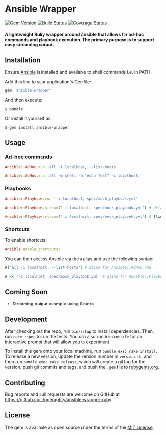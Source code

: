 # Ansible Wrapper

[![Gem Version](https://badge.fury.io/rb/ansible-wrapper.svg)](http://badge.fury.io/rb/ansible-wrapper)
[![Build Status](https://travis-ci.org/pgeraghty/ansible-wrapper-ruby.svg?branch=master)](https://travis-ci.org/pgeraghty/ansible-wrapper-ruby)
[![Coverage Status](https://coveralls.io/repos/pgeraghty/ansible-wrapper-ruby/badge.svg?branch=master&service=github)](https://coveralls.io/github/pgeraghty/ansible-wrapper-ruby?branch=master)

#### A lightweight Ruby wrapper around Ansible that allows for ad-hoc commands and playbook execution. The primary purpose is to support easy streaming output.

## Installation

Ensure [Ansible](http://docs.ansible.com/intro_getting_started.html) is installed and available to shell commands i.e. in PATH.

Add this line to your application's Gemfile:

```ruby
gem 'ansible-wrapper'
```

And then execute:

    $ bundle

Or install it yourself as:

    $ gem install ansible-wrapper

## Usage

### Ad-hoc commands

```ruby
Ansible::AdHoc.run 'all -i localhost, --list-hosts'
```

```ruby
Ansible::AdHoc.run 'all -m shell -a "echo Test" -i localhost,'
```

### Playbooks

```ruby
Ansible::Playbook.run '-i localhost, spec/mock_playbook.yml'
```

```ruby
Ansible::Playbook.stream('-i localhost, spec/mock_playbook.yml') # defaults to standard output
```

```ruby
Ansible::Playbook.stream('-i localhost, spec/mock_playbook.yml') { |line_of_output| puts line_of_output }
```

### Shortcuts

To enable shortcuts:

```ruby
Ansible.enable_shortcuts!
```

You can then access Ansible via the `A` alias and use the following syntax:

```ruby
A['all -i localhost, --list-hosts'] # alias for Ansible::AdHoc.run
```

```ruby
A << '-i localhost, spec/mock_playbook.yml' # alias for Ansible::Playbook.stream
```

## Coming Soon

* Streaming output example using Sinatra

## Development

After checking out the repo, run `bin/setup` to install dependencies. Then, run `rake rspec` to run the tests. You can also run `bin/console` for an interactive prompt that will allow you to experiment.

To install this gem onto your local machine, run `bundle exec rake install`. To release a new version, update the version number in `version.rb`, and then run `bundle exec rake release`, which will create a git tag for the version, push git commits and tags, and push the `.gem` file to [rubygems.org](https://rubygems.org).

## Contributing

Bug reports and pull requests are welcome on GitHub at https://github.com/pgeraghty/ansible-wrapper-ruby.


## License

The gem is available as open source under the terms of the [MIT License](http://opensource.org/licenses/MIT).

